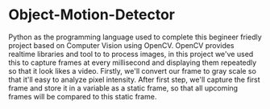# Object-Motion-Detector
Python as the programming language used to complete this begineer friedly project based on Computer Vision using OpenCV. OpenCV provides realtime libraries and tool to to process images, in this project we've used this to capture frames at every millisecond and displaying them repeatedly so that it look likes a video.
Firstly, we'll convert our frame to gray scale so that it'll easy to analyze pixel intensity.
After first step, we'll capture the first frame and store it in a variable as a static frame, so that all upcoming frames will be compared to this static frame.
